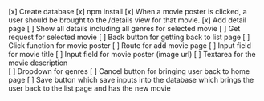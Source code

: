 [x] Create database
[x] npm install
[x] When a movie poster is clicked, a user should be brought to the /details view for that movie.
	[x] Add detail page
		[ ] Show all details including all genres for selected movie
			[ ] Get request for selected movie
		[ ] Back button for getting back to list page
	[ ] Click function for movie poster
[ ] Route for add movie page
	[ ] Input field for movie title
	[ ] Input field for movie poster (image url)
	[ ] Textarea for the movie description	
	[ ] Dropdown for genres
	[ ] Cancel button for bringing user back to home page
	[ ] Save button which save inputs into the database which brings the user back to the 			list page and has the new movie